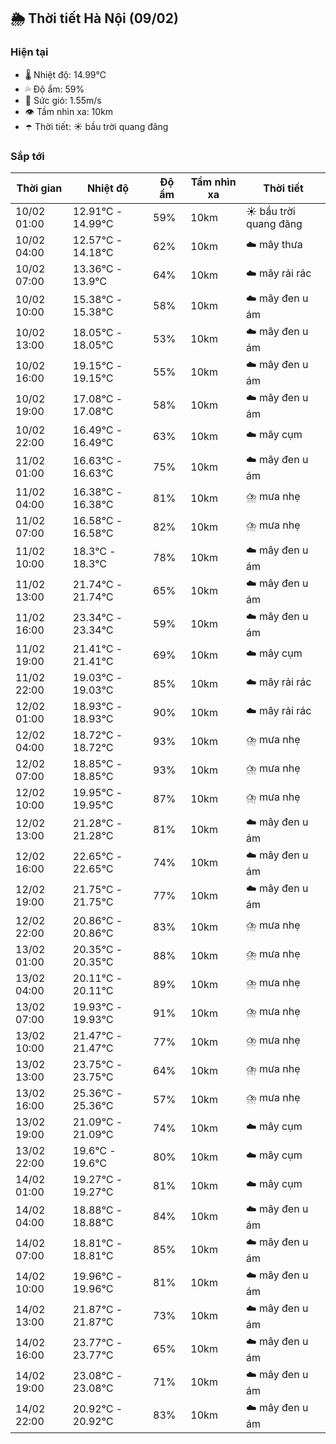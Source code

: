 ## 🌦️ Thời tiết Hà Nội (09/02)

### Hiện tại

- 🌡️ Nhiệt độ: 14.99℃
- 💦 Độ ẩm: 59%
- 💨 Sức gió: 1.55m/s
- 👁️ Tầm nhìn xa: 10km
- ☂️ Thời tiết: ☀️ bầu trời quang đãng

### Sắp tới

| Thời gian | Nhiệt độ | Độ ẩm | Tầm nhìn xa | Thời tiết |
| --- | --- | --- | --- | --- |
| 10/02 01:00 | 12.91℃ - 14.99℃ | 59% | 10km | ☀️ bầu trời quang đãng |
| 10/02 04:00 | 12.57℃ - 14.18℃ | 62% | 10km | ☁️ mây thưa |
| 10/02 07:00 | 13.36℃ - 13.9℃ | 64% | 10km | ☁️ mây rải rác |
| 10/02 10:00 | 15.38℃ - 15.38℃ | 58% | 10km | ☁️ mây đen u ám |
| 10/02 13:00 | 18.05℃ - 18.05℃ | 53% | 10km | ☁️ mây đen u ám |
| 10/02 16:00 | 19.15℃ - 19.15℃ | 55% | 10km | ☁️ mây đen u ám |
| 10/02 19:00 | 17.08℃ - 17.08℃ | 58% | 10km | ☁️ mây đen u ám |
| 10/02 22:00 | 16.49℃ - 16.49℃ | 63% | 10km | ☁️ mây cụm |
| 11/02 01:00 | 16.63℃ - 16.63℃ | 75% | 10km | ☁️ mây đen u ám |
| 11/02 04:00 | 16.38℃ - 16.38℃ | 81% | 10km | ⛈️ mưa nhẹ |
| 11/02 07:00 | 16.58℃ - 16.58℃ | 82% | 10km | ⛈️ mưa nhẹ |
| 11/02 10:00 | 18.3℃ - 18.3℃ | 78% | 10km | ☁️ mây đen u ám |
| 11/02 13:00 | 21.74℃ - 21.74℃ | 65% | 10km | ☁️ mây đen u ám |
| 11/02 16:00 | 23.34℃ - 23.34℃ | 59% | 10km | ☁️ mây đen u ám |
| 11/02 19:00 | 21.41℃ - 21.41℃ | 69% | 10km | ☁️ mây cụm |
| 11/02 22:00 | 19.03℃ - 19.03℃ | 85% | 10km | ☁️ mây rải rác |
| 12/02 01:00 | 18.93℃ - 18.93℃ | 90% | 10km | ☁️ mây rải rác |
| 12/02 04:00 | 18.72℃ - 18.72℃ | 93% | 10km | ⛈️ mưa nhẹ |
| 12/02 07:00 | 18.85℃ - 18.85℃ | 93% | 10km | ⛈️ mưa nhẹ |
| 12/02 10:00 | 19.95℃ - 19.95℃ | 87% | 10km | ⛈️ mưa nhẹ |
| 12/02 13:00 | 21.28℃ - 21.28℃ | 81% | 10km | ☁️ mây đen u ám |
| 12/02 16:00 | 22.65℃ - 22.65℃ | 74% | 10km | ☁️ mây đen u ám |
| 12/02 19:00 | 21.75℃ - 21.75℃ | 77% | 10km | ☁️ mây đen u ám |
| 12/02 22:00 | 20.86℃ - 20.86℃ | 83% | 10km | ⛈️ mưa nhẹ |
| 13/02 01:00 | 20.35℃ - 20.35℃ | 88% | 10km | ⛈️ mưa nhẹ |
| 13/02 04:00 | 20.11℃ - 20.11℃ | 89% | 10km | ⛈️ mưa nhẹ |
| 13/02 07:00 | 19.93℃ - 19.93℃ | 91% | 10km | ⛈️ mưa nhẹ |
| 13/02 10:00 | 21.47℃ - 21.47℃ | 77% | 10km | ⛈️ mưa nhẹ |
| 13/02 13:00 | 23.75℃ - 23.75℃ | 64% | 10km | ⛈️ mưa nhẹ |
| 13/02 16:00 | 25.36℃ - 25.36℃ | 57% | 10km | ⛈️ mưa nhẹ |
| 13/02 19:00 | 21.09℃ - 21.09℃ | 74% | 10km | ☁️ mây cụm |
| 13/02 22:00 | 19.6℃ - 19.6℃ | 80% | 10km | ☁️ mây cụm |
| 14/02 01:00 | 19.27℃ - 19.27℃ | 81% | 10km | ☁️ mây cụm |
| 14/02 04:00 | 18.88℃ - 18.88℃ | 84% | 10km | ☁️ mây đen u ám |
| 14/02 07:00 | 18.81℃ - 18.81℃ | 85% | 10km | ☁️ mây đen u ám |
| 14/02 10:00 | 19.96℃ - 19.96℃ | 81% | 10km | ☁️ mây đen u ám |
| 14/02 13:00 | 21.87℃ - 21.87℃ | 73% | 10km | ☁️ mây đen u ám |
| 14/02 16:00 | 23.77℃ - 23.77℃ | 65% | 10km | ☁️ mây đen u ám |
| 14/02 19:00 | 23.08℃ - 23.08℃ | 71% | 10km | ☁️ mây đen u ám |
| 14/02 22:00 | 20.92℃ - 20.92℃ | 83% | 10km | ☁️ mây đen u ám |
